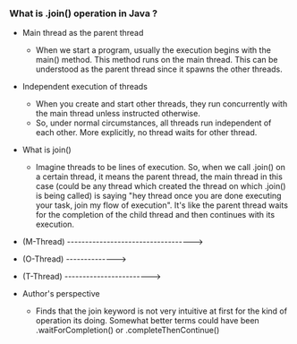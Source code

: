  ### What is .join() operation in Java ?
 
* Main thread as the parent thread
  * When we start a program, usually the execution begins with the main() method. This method runs on the main thread. This can be understood as the parent thread since it spawns the other threads.
* Independent execution of threads
  * When you create and start other threads, they run concurrently with the main thread unless instructed otherwise.
  * So, under normal circumstances, all threads run independent of each other. More explicitly, no thread waits for other thread.
* What is join()
  * Imagine threads to be lines of execution. So, when we call .join() on a certain thread, it means the parent thread, the main thread in this case (could be any thread which created the thread on which .join() is being called) is saying "hey thread once you are done executing your task, join my flow of execution". It's like the parent thread waits for the completion of the child thread and then continues with its execution.

* (M-Thread) ----------------------------------->
* (O-Thread) -------------->
* (T-Thread) ------------------------>

* Author's perspective
  * Finds that the join keyword is not very intuitive at first for the kind of operation its doing. Somewhat better terms could have been .waitForCompletion() or .completeThenContinue()